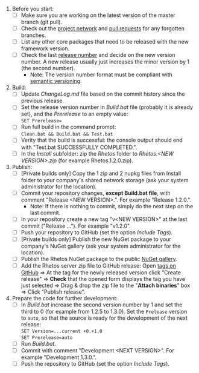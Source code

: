 1. Before you start:
    * [ ] Make sure you are working on the latest version of the master branch (git pull).
    * [ ] Check out the [project network](https://github.com/Rhetos/Rhetos/network)
       and [pull requests](https://github.com/Rhetos/Rhetos/pulls) for any forgotten branches.
    * [ ] List any other core packages that need to be released with the new framework version.
    * [ ] Check the last [release number](https://github.com/Rhetos/Rhetos/releases) and decide on the new version number.
        A new release usually just increases the minor version by 1 (the second number).
      * Note: The version number format must be compliant with [semantic versioning](https://semver.org/).
2. Build:
    * [ ] Update *ChangeLog.md* file based on the commit history since the previous release.
    * [ ] Set the release version number in *Build.bat* file (probably it is already set), and the *Prerelease* to an empty value:<br/>
        `SET Prerelease=`
    * [ ] Run full build in the command prompt:<br/>
        `Clean.bat && Build.bat && Test.bat`
    * [ ] Verity that the build is successful: the console output should end with "Test.bat SUCCESSFULLY COMPLETED.".
    * [ ] In the *Install* subfolder: zip the *Rhetos* folder to *Rhetos.&lt;NEW VERSION&gt;.zip* (for example Rhetos.1.2.0.zip).
3. Publish:
    * [ ] [Private builds only] Copy the 1 zip and 2 nupkg files from Install folder to your company's shared network storage (ask your system administrator for the location).
    * [ ] Commit your repository changes, **except Build.bat file**, with comment "Release &lt;NEW VERSION&gt;.".
        For example "Release 1.2.0.".
      * Note: If there is nothing to commit, simply do the next step on the last commit.
    * [ ] In your repository create a new tag "v&lt;NEW VERSION&gt;" at the last commit ("Release ...").
        For example "v1.2.0".
    * [ ] Push your repository to GitHub (set the option *Include Tags*).
    * [ ] [Private builds only] Publish the new NuGet package to your company's NuGet gallery (ask your system administrator for the location).
    * [ ] Publish the Rhetos NuGet package to the public [NuGet gallery](https://www.nuget.org/packages/manage/upload).
    * [ ] Add the Rhetos server zip file to GitHub release: Open [tags on GitHub](https://github.com/Rhetos/Rhetos/tags)
        => At the tag for the newly released version click "Create release"
        => **Check** that the opened form displays the tag you have just selected
        => Drag & drop the zip file to the "**Attach binaries**" box
        => Click "Publish release".
4. Prepare the code for further development:
    * [ ] In *Build.bat* increase the second version number by 1 and set the third to 0 (for example from 1.2.5 to 1.3.0). Set the `Prelease` version to `auto`, so that the source is ready for the development of the next release:<br/>
          `SET Version=...current +0.+1.0`<br/>
          `SET Prerelease=auto`
    * [ ] Run *Build.bat*.
    * [ ] Commit with comment "Development &lt;NEXT VERSION&gt;". For example "Development 1.3.0.".
    * [ ] Push the repository to GitHub (set the option *Include Tags*).
